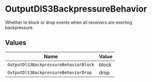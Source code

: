 # OutputDlS3BackpressureBehavior

Whether to block or drop events when all receivers are exerting backpressure.


## Values

| Name                                  | Value                                 |
| ------------------------------------- | ------------------------------------- |
| `OutputDlS3BackpressureBehaviorBlock` | block                                 |
| `OutputDlS3BackpressureBehaviorDrop`  | drop                                  |